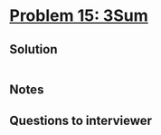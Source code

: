 # [Problem 15: 3Sum](https://leetcode.com/problems/3sum/)

## Solution

```py


```

## Notes

## Questions to interviewer
